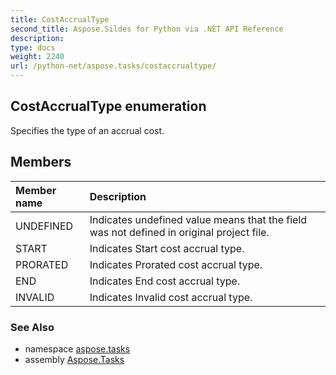 ```yaml
---
title: CostAccrualType
second_title: Aspose.Sildes for Python via .NET API Reference
description: 
type: docs
weight: 2240
url: /python-net/aspose.tasks/costaccrualtype/
---
```


## CostAccrualType enumeration

Specifies the type of an accrual cost.

## Members
| Member name | Description |
| :- | :- |
|UNDEFINED|Indicates undefined value means that the field was not defined in original project file.|
|START|Indicates Start cost accrual type.|
|PRORATED|Indicates Prorated cost accrual type.|
|END|Indicates End cost accrual type.|
|INVALID|Indicates Invalid cost accrual type.|

### See Also

* namespace [aspose.tasks](/python-net/aspose.tasks/)
* assembly [Aspose.Tasks](/tasks/python-net/)

